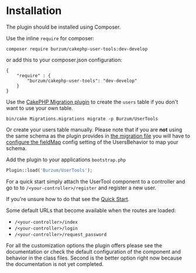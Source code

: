 Installation
============

The plugin should be installed using Composer.

Use the inline `require` for composer:
```
composer require burzum/cakephp-user-tools:dev-develop

```

or add this to your composer.json configuration:

```
{
	"require" : {
		"burzum/cakephp-user-tools": "dev-develop"
	}
}
```

Use the [CakePHP Migration plugin](https://github.com/cakephp/migrations) to create the `users` table if you don't want to use your own table.

```
bin/cake Migrations.migrations migrate -p Burzum/UserTools
```

Or create your users table manually. Please note that if you are **not** using the same schema as the plugin provides in [the migration file](../../config/Migrations/20140902003044_initial.php) you will have to [configure the fieldMap](The-User-Behavior.md) config setting of the UsersBehavior to map your schema.

Add the plugin to your applications `bootstrap.php`

```php
Plugin::load('Burzum/UserTools');
```

For a quick start simply attach the UserTool component to a controller and go to to `/<your-controller>/register` and register a new user.

If you're unsure how to do that see the [Quick Start](../Tutorials/Quick-Start.md).

Some default URLs that become available when the routes are loaded:

* `/<your-controller>/index`
* `/<your-controller>/login`
* `/<your-controller>/request_password`

For all the customization options the plugin offers please see the documentation or check the default configuration of the component and behavior in the class files. Second is the better option right now because the documentation is not yet completed.
